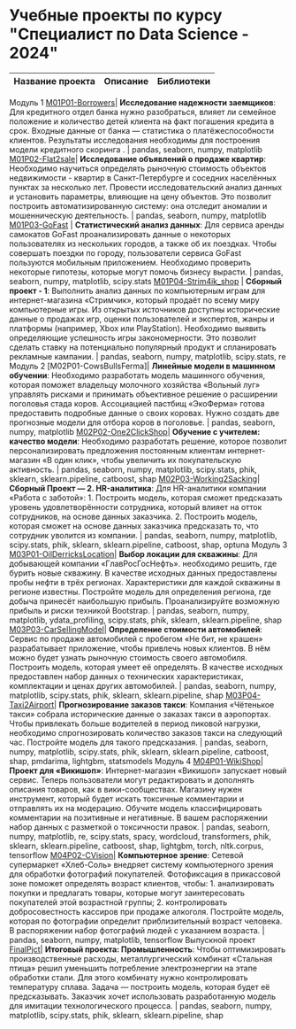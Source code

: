 # Учебные проекты по курсу "Специалист по Data Science - 2024" #
| Название проекта  | Описание | Библиотеки|
| ------------- | ------------- | ------------- |
Модуль 1
[M01P01-Borrowers](https://github.com/MalastowskiNS/-YanXPraKPjcts/blob/main/M01P01-Borrowers/borrow_it.ipynb)| **Исследование надежности заемщиков**: Для кредитного отдел банка нужно разобраться, влияет ли семейное положение и количество детей клиента на факт погашения кредита в срок. Входные данные от банка — статистика о платёжеспособности клиентов. Результаты исследования необходимы для построения модели кредитного скоринга . | pandas, seaborn, numpy, matplotlib
[M01P02-Flat2sale](https://github.com/MalastowskiNS/-YanXPraKPjcts/blob/main/M01P02-Flat2sale/flat_sales_spb.ipynb)| **Исследование объявлений о продаже квартир**: Необходимо научиться определять рыночную стоимость объектов недвижимости - квартир в Санкт-Петербурге и соседних населённых пунктах за несколько лет. Провести исследовательский анализ данных и установить параметры, влияющие на цену объектов. Это позволит построить автоматизированную систему: она отследит аномалии и мошенническую деятельность. | pandas, seaborn, numpy, matplotlib
[M01P03-GoFast](https://github.com/MalastowskiNS/-YanXPraKPjcts/blob/main/M01P03-GoFast/GoFast.ipynb)   | **Статистический анализ данных**: Для сервиса аренды самокатов GoFast проанализировать данные о некоторых пользователях из нескольких городов, а также об их поездках. Чтобы совершать поездки по городу, пользователи сервиса GoFast пользуются мобильным приложением. Необходимо проверить некоторые гипотезы, которые могут помочь бизнесу вырасти. | pandas, seaborn, numpy, matplotlib, scipy.stats
[M01P04-Strim4ik_shop](https://github.com/MalastowskiNS/-YanXPraKPjcts/blob/main/M01P04-Strim4ik_shop/Strim4ik_shop.ipynb) | **Сборный проект - 1**: Выполнить анализ данных по компьютерным играм для интернет-магазина «Стримчик», который продаёт по всему миру компьютерные игры. Из открытых источников доступны исторические данные о продажах игр, оценки пользователей и экспертов, жанры и платформы (например, Xbox или PlayStation). Необходимо выявить определяющие успешность игры закономерности. Это позволит сделать ставку на потенциально популярный продукт и спланировать рекламные кампании. | pandas, seaborn, numpy, matplotlib, scipy.stats, re
Модуль 2
[M02P01-CowsBullsFerma]| **Линейные модели в машинном обучении**:  Необходимо разработать модель машинного обучения, которая поможет владельцу молочного хозяйства «Вольный луг» управлять рисками и принимать объективное решение о расширении поголовья стада коров. Ассоциацией пастбищ «ЭкоФерма» готова предоставить подробные данные о своих коровах. Нужно создать две прогнозные модели для отбора коров в поголовье. | pandas, seaborn, numpy, matplotlib
[M02P02-One2ClickShop](https://github.com/MalastowskiNS/-YanXPraKPjcts/blob/main/M02P02-One2ClickShop/OneClickShop.ipynb)| **Обучение с учителем: качество модели**: Необходимо разработать решение, которое позволит персонализировать предложения постоянным клиентам интернет-магазин «В один клик», чтобы увеличить их покупательскую активность. | pandas, seaborn, numpy, matplotlib, scipy.stats, phik, sklearn, sklearn.pipeline,  catboost, shap
[M02P03-Working2Sacking](https://github.com/MalastowskiNS/-YanXPraKPjcts/blob/main/M02P03-Working2Sacking/Working2Sacking.ipynb)| **Сборный Проект — 2. HR-аналитика**: Для HR-аналитики компании «Работа с заботой»: 1. Построить модель, которая сможет предсказать уровень удовлетворённости сотрудника, который влияет на отток сотрудников, на основе данных заказчика. 2. Построить модель, которая сможет на основе данных заказчика предсказать то, что сотрудник уволится из компании. | pandas, seaborn, numpy, matplotlib, scipy.stats, phik, sklearn, sklearn.pipeline,  catboost, shap, optuna
Модуль 3
[M03P01-OilDerricksLocation](https://github.com/MalastowskiNS/-YanXPraKPjcts/blob/main/M03P01-OilDerricksLocation/start.ipynb)| **Выбор локации для скважины**: Для добывающей компании «ГлавРосГосНефть». необходимо решить, где бурить новые скважину. В качестве исходных данных предоставлены пробы нефти в трёх регионах. Характеристики для каждой скважины в регионе известны. Постройте модель для определения региона, где добыча принесёт наибольшую прибыль. Проанализируйте возможную прибыль и риски техникой Bootstrap. | pandas, seaborn, numpy, matplotlib,  ydata_profiling, scipy.stats, phik, sklearn, sklearn.pipeline, shap
[M03P03-CarSellingModel](https://github.com/MalastowskiNS/-YanXPraKPjcts/blob/main/M03P03-CarSellingModel/Car4SellingModel.ipynb)| **Определение стоимости автомобилей**: Сервис по продаже автомобилей с пробегом «Не бит, не крашен» разрабатывает приложение, чтобы привлечь новых клиентов. В нём можно будет узнать рыночную стоимость своего автомобиля. Построить модель, которая умеет её определять. В качестве исходных предоставлен набор данных о технических характеристиках, комплектации и ценах других автомобилей. | pandas, seaborn, numpy, matplotlib, scipy.stats, phik, sklearn, sklearn.pipeline, shap
[M03P04-Taxi2Airport](https://github.com/MalastowskiNS/-YanXPraKPjcts/blob/main/M03P04-Taxi2Airport/Taxi2Airport.ipynb)| **Прогнозирование заказов такси**: Компания «Чётенькое такси» собрала исторические данные о заказах такси в аэропортах. Чтобы привлекать больше водителей в период пиковой нагрузки, необходимо спрогнозировать количество заказов такси на следующий час. Постройте модель для такого предсказания.  | pandas, seaborn, numpy, matplotlib, scipy.stats, phik, sklearn, sklearn.pipeline,  catboost, shap, pmdarima, lightgbm, statsmodels
Модуль 4
[M04P01-WikiShop](https://github.com/MalastowskiNS/-YanXPraKPjcts/blob/main/M04P01-WikiShop/WikiShop.ipynb)| **Проект для «Викишоп»**: Интернет-магазин «Викишоп» запускает новый сервис. Теперь пользователи могут редактировать и дополнять описания товаров, как в вики-сообществах. Магазину нужен инструмент, который будет искать токсичные комментарии и отправлять их на модерацию. Обучите модель классифицировать комментарии на позитивные и негативные. В вашем распоряжении набор данных с разметкой о токсичности правок. | pandas, seaborn, numpy, matplotlib, re, scipy.stats, spacy, wordcloud, transformers, phik, sklearn, sklearn.pipeline,  catboost, shap, lightgbm, torch, nltk.corpus, tensorflow
[M04P02-CVision](https://github.com/MalastowskiNS/-YanXPraKPjcts/blob/main/M04P02-CVision/%D0%A1ustomerAgeRegression.ipynb)| **Компьютерное зрение**: Сетевой супермаркет «Хлеб-Соль» внедряет систему компьютерного зрения для обработки фотографий покупателей. Фотофиксация в прикассовой зоне поможет определять возраст клиентов, чтобы: 1.	анализировать покупки и предлагать товары, которые могут заинтересовать покупателей этой возрастной группы; 2. контролировать добросовестность кассиров при продаже алкоголя. Постройте модель, которая по фотографии определит приблизительный возраст человека. В распоряжении набор фотографий людей с указанием возраста. | pandas, seaborn, numpy, matplotlib, tensorflow
Выпускной проект
[FinalPjct](https://github.com/MalastowskiNS/-YanXPraKPjcts/blob/main/FinalPjct/IronMade01_send2check01.ipynb)| **Итоговый проекта: Промышленность**: Чтобы оптимизировать производственные расходы, металлургический комбинат «Стальная птица» решил уменьшить потребление электроэнергии на этапе обработки стали. Для этого комбинату нужно контролировать температуру сплава. Задача — построить модель, которая будет её предсказывать. Заказчик хочет использовать разработанную модель для имитации технологического процесса.  | pandas, seaborn, numpy, matplotlib, scipy.stats, phik, sklearn, sklearn.pipeline, shap

